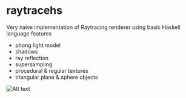 raytracehs
==========

Very naive implementation of Raytracing renderer using basic Haskell language features

- phong light model
- shadows
- ray reflection
- supersampling
- procedural & regular textures
- triangular plane & sphere objects

![Alt text](https://raw.githubusercontent.com/wozniakjan/raytracehs/master/pics/supersample.png "Example picture")
